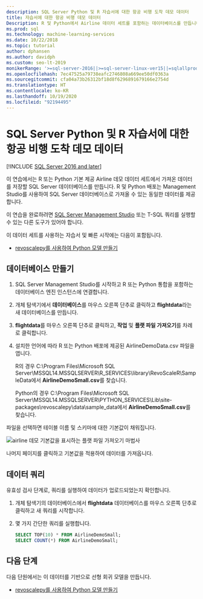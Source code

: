 ```yaml
---
description: SQL Server Python 및 R 자습서에 대한 항공 비행 도착 데모 데이터
title: 자습서에 대한 항공 비행 데모 데이터
Description: R 및 Python에서 Airline 데이터 세트를 포함하는 데이터베이스를 만듭니다. 이 데이터 세트는 SQL Server Machine Learning Services용 R 및 Python 자습서에서 사용됩니다.
ms.prod: sql
ms.technology: machine-learning-services
ms.date: 10/22/2018
ms.topic: tutorial
author: dphansen
ms.author: davidph
ms.custom: seo-lt-2019
monikerRange: '>=sql-server-2016||>=sql-server-linux-ver15||=sqlallproducts-allversions'
ms.openlocfilehash: 7ec47525a79738eafc2746808a669ee50df0363a
ms.sourcegitcommit: cfa04a73b26312bf18d8f6296891679166e2754d
ms.translationtype: HT
ms.contentlocale: ko-KR
ms.lasthandoff: 10/19/2020
ms.locfileid: "92194495"
---
```

#  <a name="airline-flight-arrival-demo-data-for-sql-server-python-and-r-tutorials"></a>SQL Server Python 및 R 자습서에 대한 항공 비행 도착 데모 데이터
[!INCLUDE [SQL Server 2016 and later](../../includes/applies-to-version/sqlserver2016.md)]

이 연습에서는 R 또는 Python 기본 제공 Airline 데모 데이터 세트에서 가져온 데이터를 저장할 SQL Server 데이터베이스를 만듭니다. R 및 Python 배포는 Management Studio를 사용하여 SQL Server 데이터베이스로 가져올 수 있는 동일한 데이터를 제공합니다.

이 연습을 완료하려면 [SQL Server Management Studio](../../ssms/download-sql-server-management-studio-ssms.md?view=sql-server-2017) 또는 T-SQL 쿼리를 실행할 수 있는 다른 도구가 있어야 합니다.

이 데이터 세트를 사용하는 자습서 및 빠른 시작에는 다음이 포함됩니다.

+  [revoscalepy를 사용하여 Python 모델 만들기](use-python-revoscalepy-to-create-model.md)

## <a name="create-the-database"></a>데이터베이스 만들기

1. SQL Server Management Studio를 시작하고 R 또는 Python 통합을 포함하는 데이터베이스 엔진 인스턴스에 연결합니다.  

2. 개체 탐색기에서 **데이터베이스**를 마우스 오른쪽 단추로 클릭하고 **flightdata**라는 새 데이터베이스를 만듭니다.

3. **flightdata**를 마우스 오른쪽 단추로 클릭하고, **작업** 및 **플랫 파일 가져오기**를 차례로 클릭합니다.

4. 설치한 언어에 따라 R 또는 Python 배포에 제공된 AirlineDemoData.csv 파일을 엽니다.

   R의 경우 C:\Program Files\Microsoft SQL Server\MSSQL14.MSSQLSERVER\R_SERVICES\library\RevoScaleR\SampleData에서 **AirlineDemoSmall.csv**를 찾습니다.
   
   Python의 경우 C:\Program Files\Microsoft SQL Server\MSSQL14.MSSQLSERVER\PYTHON_SERVICES\Lib\site-packages\revoscalepy\data\sample_data에서 **AirlineDemoSmall.csv**를 찾습니다.
  
파일을 선택하면 테이블 이름 및 스키마에 대한 기본값이 채워집니다.

  ![airline 데모 기본값을 표시하는 플랫 파일 가져오기 마법사](media/import-airlinedemosmall.png)

나머지 페이지를 클릭하고 기본값을 적용하여 데이터를 가져옵니다.


## <a name="query-the-data"></a>데이터 쿼리

유효성 검사 단계로, 쿼리를 실행하여 데이터가 업로드되었는지 확인합니다.

1. 개체 탐색기의 데이터베이스에서 **flightdata** 데이터베이스를 마우스 오른쪽 단추로 클릭하고 새 쿼리를 시작합니다.

2. 몇 가지 간단한 쿼리를 실행합니다.

    ```sql
    SELECT TOP(10) * FROM AirlineDemoSmall;
    SELECT COUNT(*) FROM AirlineDemoSmall;
    ```

## <a name="next-steps"></a>다음 단계

다음 단원에서는 이 데이터를 기반으로 선형 회귀 모델을 만듭니다.

+ [revoscalepy를 사용하여 Python 모델 만들기](use-python-revoscalepy-to-create-model.md)